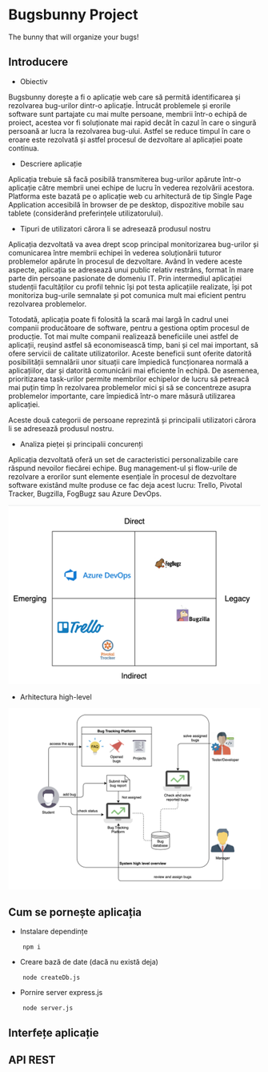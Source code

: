 # Bugsbunny Project

The bunny that will organize your bugs!

## Introducere

* Obiectiv

Bugsbunny dorește a fi o aplicație web care să permită identificarea și rezolvarea bug-urilor dintr-o aplicație. Întrucât problemele și erorile software sunt partajate cu mai multe persoane, membrii într-o echipă de proiect, acestea vor fi soluționate mai rapid decât în cazul în care o singură persoană ar lucra la rezolvarea bug-ului. Astfel se reduce timpul în care o eroare este rezolvată și astfel procesul de dezvoltare al aplicației poate continua.

* Descriere aplicație

Aplicația trebuie să facă posibilă transmiterea bug-urilor apărute într-o aplicație către membrii unei echipe de lucru în vederea rezolvării acestora.
Platforma este bazată pe o aplicație web cu arhitectură de tip Single Page Application accesibilă în browser de pe desktop, dispozitive mobile sau tablete (considerând preferințele utilizatorului).

* Tipuri de utilizatori cărora li se adresează produsul nostru

Aplicația dezvoltată va avea drept scop principal monitorizarea bug-urilor și comunicarea între membrii echipei în vederea soluționării tuturor problemelor apărute în procesul de dezvoltare. Având în vedere aceste aspecte, aplicația se adresează unui public relativ restrâns, format în mare parte din persoane pasionate de domeniu IT. Prin intermediul aplicației studenții facultăților cu profil tehnic își pot testa aplicațiile realizate, își pot monitoriza bug-urile semnalate și pot comunica mult mai eficient pentru rezolvarea problemelor.

Totodată, aplicația poate fi folosită la scară mai largă în cadrul unei companii producătoare de software, pentru a gestiona optim procesul de producție. Tot mai multe companii realizează beneficiile unei astfel de aplicații, reușind astfel să economisească timp, bani și cel mai important, să ofere servicii de calitate utilizatorilor. Aceste beneficii sunt oferite datorită posibilității semnalării unor situații care împiedică funcționarea normală a aplicațiilor, dar și datorită comunicării mai eficiente în echipă. De asemenea, prioritizarea task-urilor permite membrilor echipelor de lucru să petreacă mai puțin timp în rezolvarea problemelor mici și să se concentreze asupra problemelor importante, care împiedică într-o mare măsură utilizarea aplicației.

Aceste două categorii de persoane reprezintă și principalii utilizatori cărora li se adresează produsul nostru.


* Analiza pieței și principalii concurenți

Aplicația dezvoltată oferă un set de caracteristici personalizabile care răspund nevoilor fiecărei echipe. Bug management-ul și flow-urile de rezolvare a erorilor sunt elemente esențiale în procesul de dezvoltare software existând multe produse ce fac deja acest lucru: Trello, Pivotal Tracker, Bugzilla, FogBugz sau Azure DevOps.

![competition-overview](./docs/competition.png)

* Arhitectura high-level

![highlevel-overview](./docs/highlevel.png)

## Cum se pornește aplicația

- Instalare dependințe
```
    npm i
```

- Creare bază de date (dacă nu există deja)
```
    node createDb.js
```

- Pornire server express.js
```
    node server.js
```

## Interfețe aplicație


## API REST
